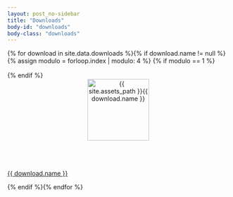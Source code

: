 ```yaml
---
layout: post_no-sidebar
title: "Downloads"
body-id: "downloads"
body-class: "downloads"
---
```


<div class="p-strip is-shallow no-padding-top">
  <div class="row u-equal-height">
  {% for download in site.data.downloads %}{% if download.name != null %}{% assign modulo = forloop.index | modulo: 4 %}
  {% if modulo == 1 %}
  </div>
  <div class="row u-equal-height" style="padding-top: 1rem;">
  {% endif %}
    <div class="col-3 p-card u-align--center">
      <header class="p-card__header u-vertically-center u-align--center" style="min-height: 150px;">
        <a href="{{ download.download }}"><img src="{{ download.image }}" alt="{{ site.assets_path }}{{ download.name }}" class="brand-canonical channel-web element-logo voice-canonical" width="140" /></a>
      </header>
      <p class="p-card__content"><a href="{{ download.download }}">{{ download.name }}</a></p>
    </div>
  {% endif %}{% endfor %}
  </div>
</div>
